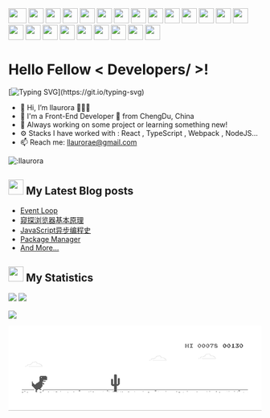<div>
    <img src="https://cultofthepartyparrot.com/parrots/asyncparrot.gif" width="36" height="30"/>
    <img src="https://cultofthepartyparrot.com/flags/hd/indiaparrot.gif" width="30" height="30"/>
    <img src="https://cultofthepartyparrot.com/parrots/exceptionallyfastparrot.gif" width="30" height="30"/>
    <img src="https://cultofthepartyparrot.com/parrots/hd/60fpsparrot.gif" width="30" height="30"/>
    <img src="https://cultofthepartyparrot.com/parrots/hd/beerparrot.gif" width="30" height="30"/>
    <img src="https://cultofthepartyparrot.com/parrots/hd/accessibleparrot.gif" width="30" height="30"/>
    <img src="https://cultofthepartyparrot.com/parrots/hd/opensourceparrot.gif" width="30" height="30"/>
    <img src="https://cultofthepartyparrot.com/parrots/hd/dealwithitnowparrot.gif" width="30" height="30"/>
    <img src="https://cultofthepartyparrot.com/parrots/hd/laptop_parrot.gif" width="30" height="30"/>
    <img src="https://cultofthepartyparrot.com/parrots/hd/meldparrot.gif" width="30" height="30"/>
    <img src="https://cultofthepartyparrot.com/parrots/hd/spinningparrot.gif" width="30" height="30"/>
    <img src="https://cultofthepartyparrot.com/parrots/hd/levitationparrot.gif" width="30" height="30"/>
    <img src="https://cultofthepartyparrot.com/parrots/hd/moonwalkingparrot.gif" width="30" height="30"/>
    <img src="https://cultofthepartyparrot.com/parrots/hd/stableparrot.gif" width="30" height="30"/>
    <img src="https://cultofthepartyparrot.com/parrots/hd/scienceparrot.gif" width="30" height="30"/>
    <img src="https://cultofthepartyparrot.com/guests/hd/nyanparrot.gif" width="30" height="30"/>
    <img src="https://cultofthepartyparrot.com/parrots/hd/footballparrot.gif" width="30" height="30"/>
    <img src="https://cultofthepartyparrot.com/parrots/hd/bluntparrot.gif" width="30" height="30"/>
    <img src="https://cultofthepartyparrot.com/parrots/hd/bobaparrot.gif" width="30" height="30"/>
    <img src="https://cultofthepartyparrot.com/parrots/hd/bootlegparrot.gif" width="30" height="30"/>
    <img src="https://cultofthepartyparrot.com/parrots/hd/bouncingparrot.gif" width="30" height="30"/>
    <img src="https://cultofthepartyparrot.com/guests/hd/partymoogle.gif" width="30" height="30"/>
    <img src="https://cultofthepartyparrot.com/parrots/hd/boomparrot.gif" width="30" height="30"/>
</div>

# Hello Fellow < Developers/ >!

[![Typing SVG](https://readme-typing-svg.herokuapp.com?font=Architects+Daughter&color=8e72dd&size=24&lines=Welcome+to+my+GitHub+Profile!;)](https://git.io/typing-svg)

- 👋 Hi, I’m llaurora 🙋🏻‍♂️
- 🎊 I'm a Front-End Developer 🚀 from ChengDu, China
- 💅 Always working on some project or learning something new!
- ⚙️ Stacks I have worked with : React , TypeScript , Webpack , NodeJS...
- 📫 Reach me: llaurorae@gmail.com

![:llaurora](https://count.getloli.com/get/@:llaurora)

## <img src="https://cultofthepartyparrot.com/guests/hd/trollparrot.gif" width="30" height="30"/> My Latest Blog posts
<!-- BLOG-POST-LIST:START -->
- [Event Loop](https://github.com/llaurora/KnowledgeNote/blob/master/%E6%B5%8F%E8%A7%88%E5%99%A8%E7%BD%91%E7%BB%9C/Event%20Loop.md)
- [窥探浏览器基本原理](https://github.com/llaurora/KnowledgeNote/blob/master/%E6%B5%8F%E8%A7%88%E5%99%A8%E7%BD%91%E7%BB%9C/%E7%AA%A5%E6%8E%A2%E6%B5%8F%E8%A7%88%E5%99%A8%E5%9F%BA%E6%9C%AC%E5%8E%9F%E7%90%86.md)
- [JavaScript异步编程史](https://github.com/llaurora/KnowledgeNote/blob/master/JavaScript/JS%E5%BC%82%E6%AD%A5%E7%BC%96%E7%A8%8B%E5%8F%B2.md)
- [Package Manager](https://github.com/llaurora/KnowledgeNote/blob/master/Shell/pkg%20manager.md)
- [And More...](https://github.com/llaurora/KnowledgeNote)
<!-- BLOG-POST-LIST:END -->

## <img src="https://cultofthepartyparrot.com/guests/hd/partymoogle.gif" width="30" height="30"/> My Statistics

<p align="left">
  <img width="49.5%" src="https://github-readme-stats.vercel.app/api?username=llaurora&show_icons=true&theme=buefy&include_all_commits=true&hide_border=true" />
  <img width="49.5%" src="https://github-readme-streak-stats.herokuapp.com/?user=llaurora&theme=buefy&hide_border=true" />
</p>

<img align="center" src="https://activity-graph.herokuapp.com/graph?username=llaurora&theme=dracula&color=B994E6&bg_color=transparent" />

[comment]: <> (## <img src="https://cultofthepartyparrot.com/parrots/hd/autonomousparrot.gif" width="30" height="30"/> Favourite Projects)

[comment]: <> ([![Readme Card]&#40;https://github-readme-stats.vercel.app/api/pin/?username=llaurora&repo=react-app-starter&show_owner=true&theme=buefy&#41;]&#40;https://github.com/llaurora/react-app-starter&#41;)

[comment]: <> ([![Readme Card]&#40;https://github-readme-stats.vercel.app/api/pin/?username=llaurora&repo=KnowledgeNote&show_owner=true&theme=buefy&#41;]&#40;https://github.com/llaurora/KnowledgeNote&#41;)

[comment]: <> (## <img src="https://cultofthepartyparrot.com/guests/hd/partygopher.gif" width="30" height="30"/> My contribution graph)

[comment]: <> (<img src="https://github.com/llaurora/llaurora/blob/output/github-contribution-grid-snake.svg" alt="snake">)

![Dino](https://raw.githubusercontent.com/arjunMee/arjunMee/master/dino.gif?token=AQWYXGQBQLHFPDHPO7E2UOLAUYRTI)

